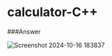 ﻿# calculator-C++


 ###Answer

![Screenshot 2024-10-16 183837](https://github.com/user-attachments/assets/8edadfd3-1118-4b51-abb9-9c2d5fed9dbb)
 
